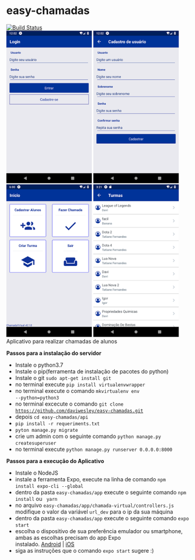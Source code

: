 # easy-chamadas
[![Build Status](https://travis-ci.org/daviwesley/easy-chamadas.svg?branch=master)](https://travis-ci.org/daviwesley/easy-chamadas)
</br>
<img src='assets/imgs/login.png' height=400/> <img src='assets/imgs/signup.png' height=400/><img src='assets/imgs/mainscreen.png' height=400/> <img src='assets/imgs/class_list.png' height=400/>
<br>
Aplicativo para realizar chamadas de alunos

**Passos para a instalação do servidor**

* Instale o python3.7
* Instale o pip(ferramenta de instalação de pacotes do python)
* Instale o git <code>sudo apt-get install git</code>
* no terminal execute <code>pip install virtualenvwrapper</code>
* no terminal execute o comando <code>mkvirtualenv env --python=python3</code>
* no terminal excecute o comando <code>git clone https://github.com/daviwesley/easy-chamadas.git</code>
* depois <code>cd easy-chamadas/api</code>
* <code>pip install -r requeriments.txt</code>
* <code>pyton manage.py migrate</code>
* crie um admin com o seguinte comando <code>python manage.py createsuperuser</code>
* no terminal execute `python manage.py runserver 0.0.0.0:8000`

**Passos para a execução do Aplicativo**

* Instale o NodeJS
* instale a ferramenta Expo, execute na linha de comando <code>npm install expo-cli --global</code>
* dentro da pasta `easy-chamadas/app` execute o seguinte comando <code>npm install</code> ou <code> yarn</code>
* no arquivo `easy-chamadas/app/chamada-virtual/controllers.js` modifique o valor da  variável `url_dev` para o ip da sua máquina
* dentro da pasta `easy-chamadas/app` execute o seguinte comando <code>expo start</code>
* escolha o dispositivo de sua preferência emulador ou smartphone, ambas as escolhas precisam do app Expo<br>
instalado. <a href="https://play.google.com/store/apps/details?id=host.exp.exponent&hl=pt_BR">Android</a> | <a href="https://itunes.apple.com/us/app/expo-client/id982107779?mt=8">iOS</a>
* siga as instruções que o comando `expo start` sugere :)
